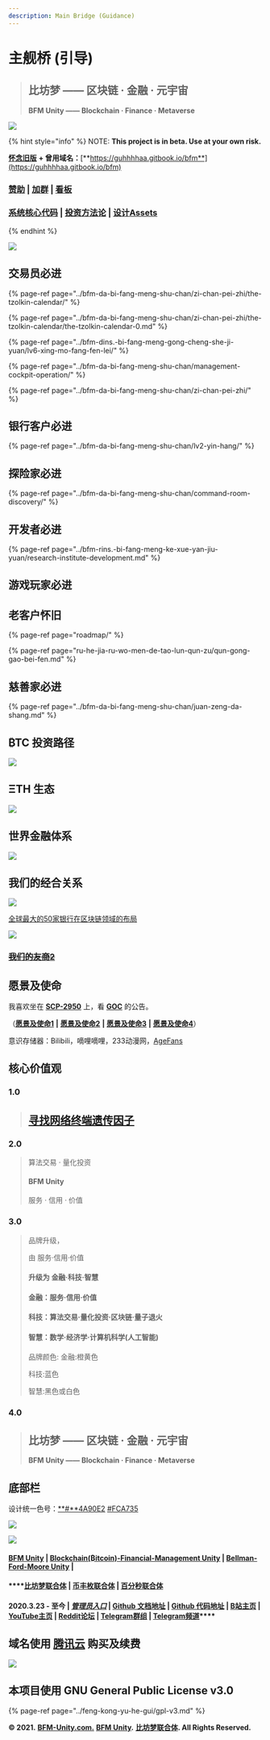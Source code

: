 ```yaml
---
description: Main Bridge (Guidance)
---
```


# 主舰桥 \(引导\)

> ## **比坊梦 —— 区块链 · 金融 · 元宇宙**
>
> **BF​M Unity —— Blockchain · Finance · Metaverse**

![](../.gitbook/assets/ok6w_kokdtoqqqldbiopanx28uhva7l7rcrxv1ckxgu.jpeg)

{% hint style="info" %}
NOTE: **This project is in beta. Use at your own risk.**

[**怀念旧版**](https://guhhhhaa.gitbook.io/bfm-unity-doc-v1/) **+ 曾用域名：**[**https://guhhhhaa.gitbook.io/bfm**](https://guhhhhaa.gitbook.io/bfm)

### [赞助](https://www.bfm-unity.com/bfm-da-bi-fang-meng-shu-chan/juan-zeng-da-shang) \| [加群](https://www.bfm-unity.com/bfm-unity-bi-fang-meng-lian-he-ti/ru-he-jia-ru-wo-men-de-tao-lun-qun-zu) \| [看板](https://trello.com/b/z4aDgNAL/todolist)

### [**系统核心代码**](https://www.bfm-unity.com/bfm-dins.-bi-fang-meng-gong-cheng-she-ji-yuan/ruan-jian-bfm-on-python) \| [**投资方法论**](https://guhhhhaa.gitbook.io/joinquant/jin-rong-li-lun-zong-jie) **\|** [**设计Assets**](https://share.weiyun.com/l21pilUf)
{% endhint %}

![](../.gitbook/assets/bfm-unity-2.0%20%281%29.png)

## 交易员必进

{% page-ref page="../bfm-da-bi-fang-meng-shu-chan/zi-chan-pei-zhi/the-tzolkin-calendar/" %}

{% page-ref page="../bfm-da-bi-fang-meng-shu-chan/zi-chan-pei-zhi/the-tzolkin-calendar/the-tzolkin-calendar-0.md" %}

{% page-ref page="../bfm-dins.-bi-fang-meng-gong-cheng-she-ji-yuan/lv6-xing-mo-fang-fen-lei/" %}

{% page-ref page="../bfm-da-bi-fang-meng-shu-chan/management-cockpit-operation/" %}

{% page-ref page="../bfm-da-bi-fang-meng-shu-chan/zi-chan-pei-zhi/" %}

## 银行客户必进

{% page-ref page="../bfm-da-bi-fang-meng-shu-chan/lv2-yin-hang/" %}

## 探险家必进

{% page-ref page="../bfm-da-bi-fang-meng-shu-chan/command-room-discovery/" %}

## 开发者必进

{% page-ref page="../bfm-rins.-bi-fang-meng-ke-xue-yan-jiu-yuan/research-institute-development.md" %}

## 游戏玩家必进

## 老客户怀旧

{% page-ref page="roadmap/" %}

{% page-ref page="ru-he-jia-ru-wo-men-de-tao-lun-qun-zu/qun-gong-gao-bei-fen.md" %}

## 慈善家必进

{% page-ref page="../bfm-da-bi-fang-meng-shu-chan/juan-zeng-da-shang.md" %}

## ₿TC 投资路径 <a id="tc-tou-zi-lu-jing"></a>

![](../.gitbook/assets/defi_3.png)



## **ΞTH** 生态 <a id="th-sheng-tai"></a>

![](../.gitbook/assets/ef558f261bce694919b0240c57cf96e8.jpg)

## 世界金融体系 <a id="shi-jie-jin-rong-ti-xi"></a>

![](https://gblobscdn.gitbook.com/assets%2F-M39hAhDwZfzJY4Aou3y%2F-MS_tTSvZKlvXeOtD3RP%2F-MS_x7kDam1NfXrnkUMP%2F%E5%B1%8F%E5%B9%95%E5%BF%AB%E7%85%A7%202021-02-03%20%E4%B8%8A%E5%8D%8811.33.58.png?alt=media&token=ff3b182b-101b-4f9a-b9b7-fa0e7b45233e)

## 我们的经合关系 <a id="zhan-lve-he-zuo-huo-ban"></a>

![](../.gitbook/assets/bfm-unity-zhan-lve-he-zuo-huo-ban-%20%283%29.png)

[全球最大的50家银行在区块链领域的布局](https://cloud.tencent.com/developer/article/1356837)

![](../.gitbook/assets/bfm-unity-you-shang-.png)

### ~~~~[~~我们的友商2~~](https://www.bilibili.com/video/BV1YW411d7ZY)~~~~

## 愿景及使命 <a id="yuan-jing-ji-shi-ming"></a>

我喜欢坐在 [**SCP-2950**](http://scp-wiki-cn.wikidot.com/scp-2950) 上，看 [**GOC**](http://scp-wiki-cn.wikidot.com/goc-hub-page) 的公告。

（[**愿景及使命1**](https://www.bilibili.com/bangumi/play/ss28381/) **\|** [**愿景及使命2**](https://www.dilidili3.com/play/7107-1-1/) **\|** [**愿景及使命3**](https://www.dm233.cc/anime/20200054.html) **\|** [**愿景及使命4**](https://www.bilibili.com/bangumi/play/ss4098/)）

意识存储器：Bilibili，嘀哩嘀哩，233动漫网，[AgeFans](https://www.agefans.cc/)

## ‌核心价值观

### 1.0

> ## [寻找网络终端遗传因子](https://www.dilidili3.com/play/7107-1-1/)

### 2.0

> 算法交易 · 量化投资
>
> #### BFM Unity
>
> 服务 · 信用 · 价值

### 3.0

> 品牌升级，
>
> 由 服务·信用·价值 
>
> #### 升级为 **金融·科技·智慧** 
>
> #### 金融：服务·信用·价值 
>
> #### 科技：算法交易·量化投资·区块链·量子退火 
>
> #### 智慧：数学·经济学·计算机科学\(人工智能\) 
>
> 品牌颜色: 金融:橙黄色 
>
> 科技:蓝色 
>
> 智慧:黑色或白色

### 4.0

> ## **比坊梦 —— 区块链 · 金融 · 元宇宙**
>
> **BF​M Unity —— Blockchain · Finance · Metaverse**

## 底部栏‌ <a id="di-bu-lan"></a>

设计统一色号：[**\#**4A90E2](https://www.color-hex.com/color/4a90e2)  [\#FCA735](https://www.color-hex.com/color/fca735)

![](../.gitbook/assets/bian-zu-.png)

![](../.gitbook/assets/bi-fang-meng-xin-logo3.png)

#### ​[BFM Unity](https://www.bfm-unity.com/) \| [Blockchain\(₿itcoin\)-Financial-Management Unity](https://www.bfm-unity.com/) \| [Bellman-Ford-Moore Unity](https://www.bfm-unity.com/) \|  <a id="fm-unity-itcoinfinancemanagement-unity-bellmanfordmoore-unity-bfm-lian-ti-2020-3-23-zhi-jin-guan-li-yuan-ru-kou-github-wen-dang-di-zhi-github-dai-ma-di-zhi-bzhan-zhu-ye"></a>

#### \*\*\*\*[**比坊梦联合体**](https://www.bfm-unity.com/) **\|** [**币丰枚联合体**](https://www.bfm-unity.com/) **\|** [**百分秒联合体**](https://www.bfm-unity.com/) <a id="fm-unity-itcoinfinancemanagement-unity-bellmanfordmoore-unity-bfm-lian-ti-2020-3-23-zhi-jin-guan-li-yuan-ru-kou-github-wen-dang-di-zhi-github-dai-ma-di-zhi-bzhan-zhu-ye"></a>

#### 2020.3.23 - 至今 \| [_**管理员入口**_](https://app.gitbook.com/@guhhhhaa/s/bfm/) **\|** [**Github 文档地址**](https://github.com/guhhhhaa/bfm-gitbook) **\|** [**Github 代码地址**](https://github.com/guhhhhaa/bfm-group-file) **\|** [**B站主页**](https://space.bilibili.com/11708778) **\|** [**YouTube主页**](https://www.youtube.com/channel/UCfiSjf-6Sxnf0t9J2xGVzuA) **\|** [**Reddit论坛**](https://www.reddit.com/r/BFM_Unity/) **\|** [**Telegram群组**](https://t.me/BFMUnity) **\|** [**Telegram频道**](https://t.me/BFM_Unity)\*\*\*\* <a id="fm-unity-itcoinfinancemanagement-unity-bellmanfordmoore-unity-bfm-lian-ti-2020-3-23-zhi-jin-guan-li-yuan-ru-kou-github-wen-dang-di-zhi-github-dai-ma-di-zhi-bzhan-zhu-ye"></a>

## 域名使用 [腾讯云](https://console.cloud.tencent.com/domain) 购买及续费

![](../.gitbook/assets/ping-mu-kuai-zhao-20210411-xia-wu-7.59.52.png)

## 本项目使用 GNU General Public License v3.0

{% page-ref page="../feng-kong-yu-he-gui/gpl-v3.md" %}

**© 2021.** [**BFM-Unity.com.**](https://www.bfm-unity.com/) [**BFM Unity**](https://www.bfm-unity.com/)**.** [**比坊梦联合体**](https://www.bfm-unity.com/)**. All Rights Reserved.**

